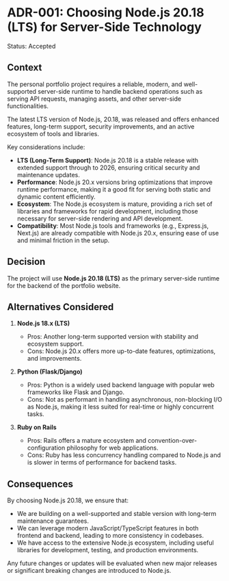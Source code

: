 # ADR-001: Choosing Node.js 20.18 (LTS) for Server-Side Technology

Status: Accepted

## Context

The personal portfolio project requires a reliable, modern, and well-supported server-side runtime to handle backend operations such as serving API requests, managing assets, and other server-side functionalities.

The latest LTS version of Node.js, 20.18, was released and offers enhanced features, long-term support, security improvements, and an active ecosystem of tools and libraries.

Key considerations include:

- **LTS (Long-Term Support)**: Node.js 20.18 is a stable release with extended support through to 2026, ensuring critical security and maintenance updates.
- **Performance**: Node.js 20.x versions bring optimizations that improve runtime performance, making it a good fit for serving both static and dynamic content efficiently.
- **Ecosystem**: The Node.js ecosystem is mature, providing a rich set of libraries and frameworks for rapid development, including those necessary for server-side rendering and API development.
- **Compatibility**: Most Node.js tools and frameworks (e.g., Express.js, Next.js) are already compatible with Node.js 20.x, ensuring ease of use and minimal friction in the setup.

## Decision

The project will use **Node.js 20.18 (LTS)** as the primary server-side runtime for the backend of the portfolio website.

## Alternatives Considered

1. **Node.js 18.x (LTS)**

   - Pros: Another long-term supported version with stability and ecosystem support.
   - Cons: Node.js 20.x offers more up-to-date features, optimizations, and improvements.

2. **Python (Flask/Django)**

   - Pros: Python is a widely used backend language with popular web frameworks like Flask and Django.
   - Cons: Not as performant in handling asynchronous, non-blocking I/O as Node.js, making it less suited for real-time or highly concurrent tasks.

3. **Ruby on Rails**
   - Pros: Rails offers a mature ecosystem and convention-over-configuration philosophy for web applications.
   - Cons: Ruby has less concurrency handling compared to Node.js and is slower in terms of performance for backend tasks.

## Consequences

By choosing Node.js 20.18, we ensure that:

- We are building on a well-supported and stable version with long-term maintenance guarantees.
- We can leverage modern JavaScript/TypeScript features in both frontend and backend, leading to more consistency in codebases.
- We have access to the extensive Node.js ecosystem, including useful libraries for development, testing, and production environments.

Any future changes or updates will be evaluated when new major releases or significant breaking changes are introduced to Node.js.
